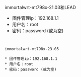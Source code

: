immortalwrt-mt798x-21.03和LEAD

* 固件管理ip：192.168.1.1  
* 用户名：root
* 密码：password (或为空)
```


immortalwrt-mt798x-23.05

* 固件管理ip：192.168.1.1  
* 用户名：root
* 密码：password (或为空)
